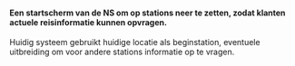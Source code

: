 #### Een startscherm van de NS om op stations neer te zetten, zodat klanten actuele reisinformatie kunnen opvragen.

Huidig systeem gebruikt huidige locatie als beginstation, eventuele uitbreiding om voor andere stations informatie op te vragen. 

